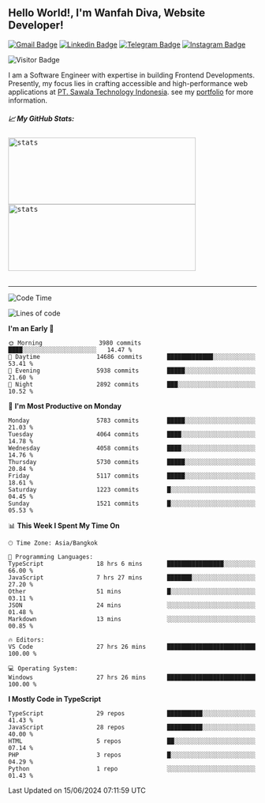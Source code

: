 ## Hello World!, I'm Wanfah Diva, Website Developer!

[![Gmail Badge](https://img.shields.io/badge/-Gmail-white?style=plastic&logo=Gmail&link=mailto:aditputrafirmansyah@gmail.com)](mailto:wanfahdivaa@gmail.com)
[![Linkedin Badge](https://img.shields.io/badge/-LinkedIn-blue?style=plastic&logo=Linkedin&link=https://www.linkedin.com/in/aditputrafirmansyah/)](https://www.linkedin.com/in/wanfahdiva/)
[![Telegram Badge](https://img.shields.io/badge/-Telegram-blue?style=plastic&logo=telegram&link=https://t.me/Adithya_13)](https://t.me/wanfahdiva)
[![Instagram Badge](https://img.shields.io/badge/-Instagram-white?style=plastic&logo=instagram&link=https://www.instagram.com/adithya_firmansyahputra/)](https://www.instagram.com/wnfhdva/)

![Visitor Badge](https://visitor-badge.laobi.icu/badge?page_id=wanfahdiva.wanfahdiva)

<p>
I am a Software Engineer with expertise in building Frontend Developments.
Presently, my focus lies in crafting accessible and high-performance web applications at  <a href="https://sawala/tech" target="_blank">PT. Sawala Technology Indonesia</a>. see my <a href="https://wanfahdiva.me" target="_blank">portfolio</a> for more information.
</p>

<h5 align="left">
  
📈 **My GitHub Stats:**

</h5>

<div align="left">
<kbd>
    <img height="135em" width="380em" alt="stats" src="https://github-readme-streak-stats.herokuapp.com?user=wanfahdiva&theme=tokyonight_duo&hide_border=true&dates=27DDC9" />
</kbd>
<kbd>
    <img height="135em" width="380em" alt="stats" src="https://github-readme-activity-graph.vercel.app/graph?username=wanfahdiva&theme=react&hide_title=true"></kbd>
</div>

<br />

---

<!--START_SECTION:waka-->
![Code Time](http://img.shields.io/badge/Code%20Time-689%20hrs%2058%20mins-blue)

![Lines of code](https://img.shields.io/badge/From%20Hello%20World%20I%27ve%20Written-18.7%20million%20lines%20of%20code-blue)

**I'm an Early 🐤** 

```text
🌞 Morning                3980 commits        ████░░░░░░░░░░░░░░░░░░░░░   14.47 % 
🌆 Daytime                14686 commits       █████████████░░░░░░░░░░░░   53.41 % 
🌃 Evening                5938 commits        █████░░░░░░░░░░░░░░░░░░░░   21.60 % 
🌙 Night                  2892 commits        ███░░░░░░░░░░░░░░░░░░░░░░   10.52 % 
```
📅 **I'm Most Productive on Monday** 

```text
Monday                   5783 commits        █████░░░░░░░░░░░░░░░░░░░░   21.03 % 
Tuesday                  4064 commits        ████░░░░░░░░░░░░░░░░░░░░░   14.78 % 
Wednesday                4058 commits        ████░░░░░░░░░░░░░░░░░░░░░   14.76 % 
Thursday                 5730 commits        █████░░░░░░░░░░░░░░░░░░░░   20.84 % 
Friday                   5117 commits        █████░░░░░░░░░░░░░░░░░░░░   18.61 % 
Saturday                 1223 commits        █░░░░░░░░░░░░░░░░░░░░░░░░   04.45 % 
Sunday                   1521 commits        █░░░░░░░░░░░░░░░░░░░░░░░░   05.53 % 
```


📊 **This Week I Spent My Time On** 

```text
🕑︎ Time Zone: Asia/Bangkok

💬 Programming Languages: 
TypeScript               18 hrs 6 mins       ████████████████░░░░░░░░░   66.00 % 
JavaScript               7 hrs 27 mins       ███████░░░░░░░░░░░░░░░░░░   27.20 % 
Other                    51 mins             █░░░░░░░░░░░░░░░░░░░░░░░░   03.11 % 
JSON                     24 mins             ░░░░░░░░░░░░░░░░░░░░░░░░░   01.48 % 
Markdown                 13 mins             ░░░░░░░░░░░░░░░░░░░░░░░░░   00.85 % 

🔥 Editors: 
VS Code                  27 hrs 26 mins      █████████████████████████   100.00 % 

💻 Operating System: 
Windows                  27 hrs 26 mins      █████████████████████████   100.00 % 
```

**I Mostly Code in TypeScript** 

```text
TypeScript               29 repos            ██████████░░░░░░░░░░░░░░░   41.43 % 
JavaScript               28 repos            ██████████░░░░░░░░░░░░░░░   40.00 % 
HTML                     5 repos             ██░░░░░░░░░░░░░░░░░░░░░░░   07.14 % 
PHP                      3 repos             █░░░░░░░░░░░░░░░░░░░░░░░░   04.29 % 
Python                   1 repo              ░░░░░░░░░░░░░░░░░░░░░░░░░   01.43 % 
```




 Last Updated on 15/06/2024 07:11:59 UTC
<!--END_SECTION:waka-->
